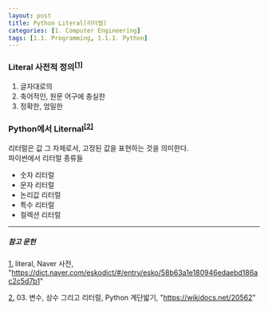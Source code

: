 ```yaml
---
layout: post
title: Python Literal(리터럴)
categories: [1. Computer Engineering]
tags: [1.1. Programming, 1.1.1. Python]
---
```


### Literal 사전적 정의<sup><a href="#footnote_1_1" name="footnote_1_2">[1]</a></sup>

1. 글자대로의
2. 축어적인, 원문 어구에 충실한
3. 정확한, 엄밀한

### Python에서 Liternal<sup><a href="#footnote_2_1" name="footnote_2_2">[2]</a></sup>

리터럴은 값 그 자체로서, 고정된 값을 표현하는 것을 의미한다.  
파이썬에서 리터럴 종류들

* 숫자 리터럴
* 문자 리터럴
* 논리값 리터럴
* 특수 리터럴
* 컬렉션 리터럴

---

##### 참고 문헌

<a href="#footnote_1_2" name="footnote_1_1">1.</a> literal, Naver 사전, "https://dict.naver.com/eskodict/#/entry/esko/58b63a1e180946edaebd186ac2c5d7b1"

<a href="#footnote_2_2" name="footnote_2_1">2.</a> 03. 변수, 상수 그리고 리터럴, Python 계단밟기, "https://wikidocs.net/20562"